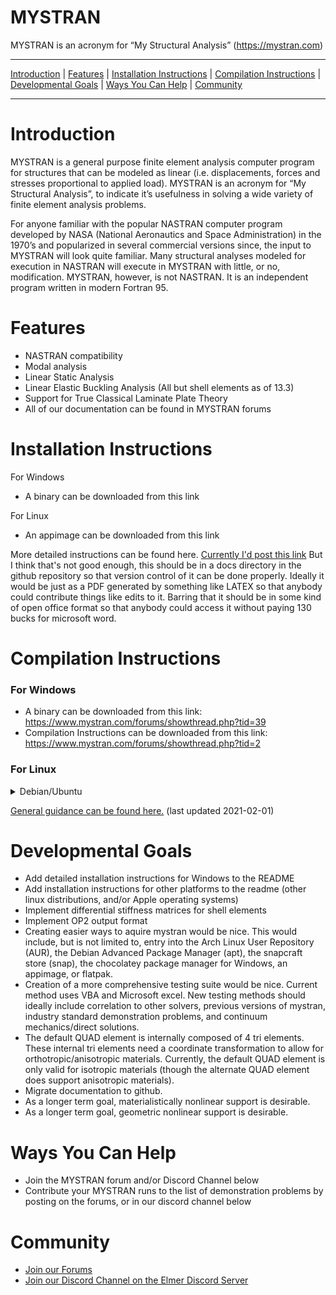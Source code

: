 MYSTRAN
=======

MYSTRAN is an acronym for “My Structural Analysis” (https://mystran.com)



---

[Introduction](#Introduction) |
[Features](#Features) |
[Installation Instructions](#Installation-Instructions) |
[Compilation Instructions](#Compilation-Instructions) |
[Developmental Goals](#Developmental-Goals) |
[Ways You Can Help](#ways-you-can-help) |
[Community](#community)

---


# Introduction

MYSTRAN is a general purpose finite element analysis computer program for structures that can be modeled as linear (i.e. displacements, forces and stresses proportional to applied load). MYSTRAN is an acronym for “My Structural Analysis”, to indicate it’s usefulness in solving a wide variety of finite element analysis problems.

For anyone familiar with the popular NASTRAN computer program developed by NASA (National Aeronautics and Space Administration) in the 1970’s and popularized in several commercial versions since, the input to MYSTRAN will look quite familiar. Many structural analyses modeled for execution in NASTRAN will execute in MYSTRAN with little, or no, modification. MYSTRAN, however, is not NASTRAN. It is an independent program written in modern Fortran 95.

# Features

- NASTRAN compatibility
- Modal analysis
- Linear Static Analysis
- Linear Elastic Buckling Analysis (All but shell elements as of 13.3)
- Support for True Classical Laminate Plate Theory
- All of our documentation can be found in MYSTRAN forums

# Installation Instructions

For Windows

* A binary can be downloaded from this link

For Linux

* An appimage can be downloaded from this link

More detailed instructions can be found here.
[Currently I'd post this link](https://www.mystran.com/forums/showthread.php?tid=2) But I think that's not good enough, this should be in a docs directory in the github repository so that version control of it can be done properly. Ideally it would be just as a PDF generated by something like LATEX so that anybody could contribute things like edits to it. Barring that it should be in some kind of open office format so that anybody could access it without paying 130 bucks for microsoft word.

# Compilation Instructions

### For Windows

* A binary can be downloaded from this link: https://www.mystran.com/forums/showthread.php?tid=39
* Compilation Instructions can be downloaded from this link: https://www.mystran.com/forums/showthread.php?tid=2

### For Linux

<details><summary>Debian/Ubuntu</summary><br>
MYSTRAN relies upon the following dependencies

- gcc
- g++ (may come with gcc)
- gfortran
- make
- git
- cmake (version 3.18 or above)

Check if gcc is installed. 
```
dpkg --list | grep -P "^ii\s+gcc\s+"
```

Check if g++ is installed
```
dpkg --list | grep g++
```

If it is not installed, installed it.
```
sudo apt install gcc
```

Check if gfortran is installed
```
dpkg --list | grep -P "^ii\s+gfortran\s+"
```

If it is not installed, install it.
```
sudo apt install gfortran
```

Check if make is installed
```
dpkg --list | grep -P "^ii\s+make\s+"
```

If it is not installed, install it.
```
sudo apt install make
```

Check if git is installed
```
dpkg --list | grep -P "^ii\s+git\s+"
```

If it is not installed, install it.
```
sudo apt install git
```

Check if cmake is installed

```
dpkg --list | grep -P "^ii\s+cmake\s+"
```
If it is not installed, or it is not version 3.18 or later, you can purge it,
and aquire the newest version from source, or from the snapcraft store. Using snap is reccomended.
```
sudo snap install cmake
```
   
Alternatively, if you do not want to use snap, you can aquire the newest version from source.
   
```
sudo apt purge cmake
git clone "https://gitlab.kitware.com/cmake/cmake.git"
cd cmake
./bootstrap
make
sudo make install
```

You now have all of the prerequisites to compile Mystran.

Aquire the Mystran source.
```
git clone https://github.com/dr-bill-c/MYSTRAN.git
cd MYSTRAN
```

Generate the build scripts.
```
cmake .
```

Compile with make.
```
make
```

Copy the mystran binary to the appropriate location
```
sudo cp MYSTRAN/Binaries/mystran /usr/local/bin/mystran
```

Delete the git repository 
```
cd ..
sudo rm -r MYSTRAN
```

Congragulations! You have just installed MYSTRAN.

</details>

[General guidance can be found here.](https://gist.github.com/Bruno02468/4b58a04168d090a8b62cc9f2008698f5) (last updated 2021-02-01) 

# Developmental Goals

- Add detailed installation instructions for Windows to the README
- Add installation instructions for other platforms to the readme (other linux distributions, and/or Apple operating systems)
- Implement differential stiffness matrices for shell elements
- Implement OP2 output format
- Creating easier ways to aquire mystran would be nice. This would include, but is not limited to, entry into the Arch Linux User Repository (AUR), the Debian Advanced Package Manager (apt), the snapcraft store (snap), the chocolatey package manager for Windows, an appimage, or flatpak.
- Creation of a more comprehensive testing suite would be nice. Current method uses VBA and Microsoft excel. New testing methods should ideally include correlation to other solvers, previous versions of mystran, industry standard demonstration problems, and continuum mechanics/direct solutions.
- The default QUAD element is internally composed of 4 tri elements. These internal tri elements need a coordinate transformation to allow for orthotropic/anisotropic materials. Currently, the default QUAD element is only valid for isotropic materials (though the alternate QUAD element does support anisotropic materials).
- Migrate documentation to github.
- As a longer term goal, materialistically nonlinear support is desirable.
- As a longer term goal, geometric nonlinear support is desirable.

# Ways You Can Help

- Join the MYSTRAN forum and/or Discord Channel below
- Contribute your MYSTRAN runs to the list of demonstration problems by posting on the forums, or in our discord channel below

# Community
- [Join our Forums](https://mystran.com/forums)
- [Join our Discord Channel on the Elmer Discord Server](https://discord.com/invite/fUJr75H)
